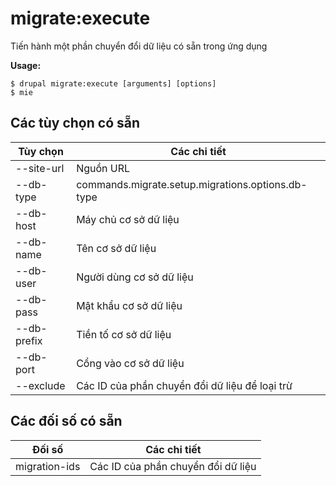 # migrate:execute
Tiến hành một phần chuyển đổi dữ liệu có sẵn trong ứng dụng

**Usage:**
```
$ drupal migrate:execute [arguments] [options]
$ mie  
```

## Các tùy chọn có sẵn
Tùy chọn | Các chi tiết
-------|-------------
--site-url | Nguồn URL
--db-type | commands.migrate.setup.migrations.options.db-type
--db-host | Máy chủ cơ sở dữ liệu
--db-name | Tên cơ sở dữ liệu
--db-user | Người dùng cơ sở dữ liệu
--db-pass | Mật khẩu cơ sở dữ liệu
--db-prefix | Tiền tố cơ sở dữ liệu
--db-port | Cổng vào cơ sở dữ liệu
--exclude | Các ID của phần chuyển đổi dữ liệu để loại trừ

## Các đối số có sẵn
Đối số | Các chi tiết
---------|-------------
migration-ids | Các ID của phần chuyển đổi dữ liệu
